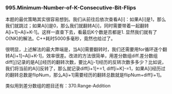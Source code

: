 ### 995.Minimum-Number-of-K-Consecutive-Bit-Flips

本题的最优策略其实很容易想到。我们从前往后依次查看A[i]：如果A[i]是1，那么我们就跳过；如果A[i]是0，那么我们就翻转A[i]，同时需要带着一起翻转A[i+1]~A[i+K-1]。这样一直查下去，看最后K个数是否都是1. 显然我们就有了O(NK)的解法。C++耗时5000多毫秒，竟然也给过了。

很明显，上述解法的最大弊端是，当A[i]需要翻转时，我们还需要用for循环逐个翻转A[i+1]~A[i+K-1]，效率很差。改进的方法很简单，用差分数组diff.差分数组diff[j]记录的是A[j]经历的翻转次数，要比A[j-1]经历的反转次数多多少？比如说，我们将当前的A[i]反转了，那么就记录diff[i+1]+=1, diff[i+K]-=1，如果A[i]经历过的翻转总数是flipNum，那么A[i+1]需要经历的翻转总数就是flipNum+diff[i+1]。

类似用到差分数组的题目还有：370.Range-Addition
